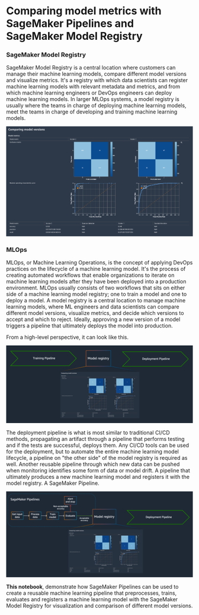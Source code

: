 # Comparing model metrics with SageMaker Pipelines and SageMaker Model Registry

### SageMaker Model Registry
SageMaker Model Registry is a central location where customers can manage their machine learning models, compare different model versions and visualize metrics. It's a registry with which data scientists can register machine learning models with relevant metadata and metrics, and from which machine learning engineers or DevOps engineers can deploy machine learning models. In larger MLOps systems, a model registry is usually where the teams in charge of deploying machine learning models, meet the teams in charge of developing and training machine learning models.

![Compare versions](images/compare-versions.png "Compare versions")


### MLOps

MLOps, or Machine Learning Operations, is the concept of applying DevOps practices on the lifecycle of a machine learning model. It's the process of creating automated workflows that enable organizations to iterate on machine learning models after they have been deployed into a production environment. MLOps usually consists of two workflows that sits on either side of a machine learning model registry; one to train a model and one to deploy a model. A model registry is a central location to manage machine learning models, where ML engineers and data scientists can compare different model versions, visualize metrics, and decide which versions to accept and which to reject. Ideally, approving a new version of a model triggers a pipeline that ultimately deploys the model into production.


From a high-level perspective, it can look like this.

![High-level MLOps](images/high-level.png "MLOps from a high-level")

The deployment pipeline is what is most similar to traditional CI/CD methods, propagating an artifact through a pipeline that performs testing and if the tests are successful, deploys them. Any CI/CD tools can be used for the deployment, but to automate the entire machine learning model lifecycle, a pipeline on "the other side" of the model registry is required as well. Another reusable pipeline through which new data can be pushed when monitoring identifies some form of data or model drift. A pipeline that ultimately produces a new machine learning model and registers it with the model registry. A SageMaker Pipeline.

![High-level MLOps with training pipeline](images/high-level-train.png "High-level MLOps with training pipeline")


**This notebook**, demonstrate how SageMaker Pipelines can be used to create a reusable machine learning pipeline that preprocesses, trains, evaluates and registers a machine learning model with the SageMaker Model Registry for visualization and comparison of different model versions. 